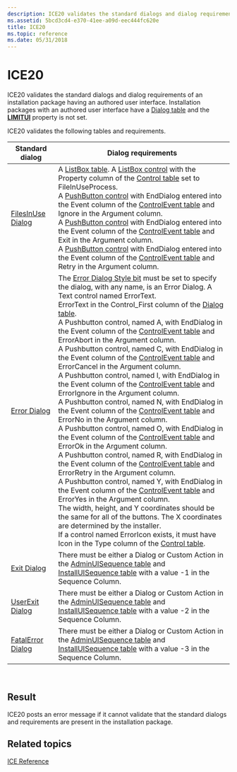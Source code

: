 ```yaml
---
description: ICE20 validates the standard dialogs and dialog requirements of an installation package having an authored user interface. Installation packages with an authored user interface have a Dialog table and the LIMITUI property is not set.
ms.assetid: 5bcd3cd4-e370-41ee-a09d-eec444fc620e
title: ICE20
ms.topic: reference
ms.date: 05/31/2018
---
```


# ICE20

ICE20 validates the standard dialogs and dialog requirements of an installation package having an authored user interface. Installation packages with an authored user interface have a [Dialog table](dialog-table.md) and the [**LIMITUI**](limitui.md) property is not set.

ICE20 validates the following tables and requirements.



| Standard dialog                            | Dialog requirements                                                                                                                                                                                                                                                                                                                                                                                                                                                                                                                                                                                                                                                                                                                                                                                                                                                                                                                                                                                                                                                                                                                                                                                                                                                                                                                                                                                                                                                                                                                                                                                                                                                                                                                                                  |
|--------------------------------------------|----------------------------------------------------------------------------------------------------------------------------------------------------------------------------------------------------------------------------------------------------------------------------------------------------------------------------------------------------------------------------------------------------------------------------------------------------------------------------------------------------------------------------------------------------------------------------------------------------------------------------------------------------------------------------------------------------------------------------------------------------------------------------------------------------------------------------------------------------------------------------------------------------------------------------------------------------------------------------------------------------------------------------------------------------------------------------------------------------------------------------------------------------------------------------------------------------------------------------------------------------------------------------------------------------------------------------------------------------------------------------------------------------------------------------------------------------------------------------------------------------------------------------------------------------------------------------------------------------------------------------------------------------------------------------------------------------------------------------------------------------------------------|
| [FilesInUse Dialog](filesinuse-dialog.md) | A [ListBox table](listbox-table.md). A [ListBox control](listbox-control.md) with the Property column of the [Control table](control-table.md) set to FileInUseProcess.<br/> A [PushButton control](pushbutton-control.md) with EndDialog entered into the Event column of the [ControlEvent table](controlevent-table.md) and Ignore in the Argument column.<br/> A [PushButton control](pushbutton-control.md) with EndDialog entered into the Event column of the [ControlEvent table](controlevent-table.md) and Exit in the Argument column.<br/> A [PushButton control](pushbutton-control.md) with EndDialog entered into the Event column of the [ControlEvent table](controlevent-table.md) and Retry in the Argument column.<br/>                                                                                                                                                                                                                                                                                                                                                                                                                                                                                                                                                                                                                                                                                                                                                                                                                                                                                                                                                                                         |
| [Error Dialog](error-dialog.md)           | The [Error Dialog Style bit](error-dialog-style-bit.md) must be set to specify the dialog, with any name, is an Error Dialog. A Text control named ErrorText.<br/> ErrorText in the Control\_First column of the [Dialog table](dialog-table.md).<br/> A Pushbutton control, named A, with EndDialog in the Event column of the [ControlEvent table](controlevent-table.md) and ErrorAbort in the Argument column.<br/> A Pushbutton control, named C, with EndDialog in the Event column of the [ControlEvent table](controlevent-table.md) and ErrorCancel in the Argument column.<br/> A Pushbutton control, named I, with EndDialog in the Event column of the [ControlEvent table](controlevent-table.md) and ErrorIgnore in the Argument column.<br/> A Pushbutton control, named N, with EndDialog in the Event column of the [ControlEvent table](controlevent-table.md) and ErrorNo in the Argument column.<br/> A Pushbutton control, named O, with EndDialog in the Event column of the [ControlEvent table](controlevent-table.md) and ErrorOk in the Argument column.<br/> A Pushbutton control, named R, with EndDialog in the Event column of the [ControlEvent table](controlevent-table.md) and ErrorRetry in the Argument column.<br/> A Pushbutton control, named Y, with EndDialog in the Event column of the [ControlEvent table](controlevent-table.md) and ErrorYes in the Argument column.<br/> The width, height, and Y coordinates should be the same for all of the buttons. The X coordinates are determined by the installer.<br/> If a control named ErrorIcon exists, it must have Icon in the Type column of the [Control table](control-table.md).<br/> |
| [Exit Dialog](exit-dialog.md)             | There must be either a Dialog or Custom Action in the [AdminUISequence table](adminuisequence-table.md) and [InstallUISequence table](installuisequence-table.md) with a value -1 in the Sequence Column.                                                                                                                                                                                                                                                                                                                                                                                                                                                                                                                                                                                                                                                                                                                                                                                                                                                                                                                                                                                                                                                                                                                                                                                                                                                                                                                                                                                                                                                                                                                                                          |
| [UserExit Dialog](userexit-dialog.md)     | There must be either a Dialog or Custom Action in the [AdminUISequence table](adminuisequence-table.md) and [InstallUISequence table](installuisequence-table.md) with a value -2 in the Sequence Column.                                                                                                                                                                                                                                                                                                                                                                                                                                                                                                                                                                                                                                                                                                                                                                                                                                                                                                                                                                                                                                                                                                                                                                                                                                                                                                                                                                                                                                                                                                                                                          |
| [FatalError Dialog](fatalerror-dialog.md) | There must be either a Dialog or Custom Action in the [AdminUISequence table](adminuisequence-table.md) and [InstallUISequence table](installuisequence-table.md) with a value -3 in the Sequence Column.                                                                                                                                                                                                                                                                                                                                                                                                                                                                                                                                                                                                                                                                                                                                                                                                                                                                                                                                                                                                                                                                                                                                                                                                                                                                                                                                                                                                                                                                                                                                                          |



 

## Result

ICE20 posts an error message if it cannot validate that the standard dialogs and requirements are present in the installation package.

## Related topics

<dl> <dt>

[ICE Reference](ice-reference.md)
</dt> </dl>

 

 




